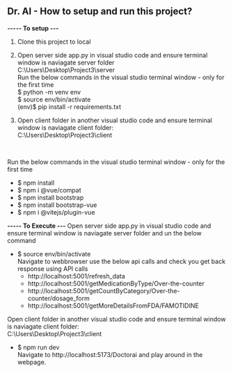 
## Dr. AI - How to setup and run this project?

**----- To setup ---**
1. Clone this project to local

2. Open server side app.py in visual studio code and ensure terminal window is naviagate server folder <br>
    C:\Users\Desktop\Project3\server<br>
    Run the below commands in the visual studio terminal window - only for the first time<br>
    $ python -m venv env<br>
    $ source env/bin/activate<br>
    (env)$ pip install -r requirements.txt<br>

3. Open client folder in another visual studio code and ensure terminal window is naviagate client folder:<br>
C:\Users\Desktop\Project3\client<br>
<br>

Run the below commands in the visual studio terminal window - only for the first time<br>
* $ npm install
* $ npm i @vue/compat
* $ npm install bootstrap 
* $ npm install bootstrap-vue
* $ npm i @vitejs/plugin-vue

**----- To Execute ---**
Open server side app.py in visual studio code and ensure terminal window is naviagate server folder and un the below command<br>
* $ source env/bin/activate<br>
    Navigate to webbrowser use the below api calls and check you get back response using API calls <br>
    * http://localhost:5001/refresh_data
    * http://localhost:5001/getMedicationByType/Over-the-counter
    * http://localhost:5001/getCountByCategory/Over-the-counter/dosage_form
    * http://localhost:5001/getMoreDetailsFromFDA/FAMOTIDINE<br>

Open client folder in another visual studio code and ensure terminal window is naviagate client folder:<br>
C:\Users\Desktop\Project3\client<br>
* $ npm run dev <br>
Navigate to http://localhost:5173/Doctorai and play around in the webpage.


